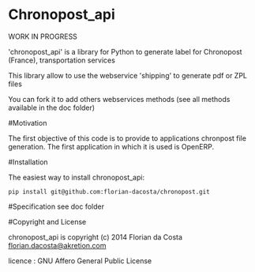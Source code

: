 Chronopost_api
===========

WORK IN PROGRESS

'chronopost_api' is a library for Python to generate label for Chronopost (France), transportation services

This library allow to use the webservice 'shipping' to generate pdf or ZPL files

You can fork it to add others webservices methods (see all methods available in the doc folder)


#Motivation

The first objective of this code is to provide to applications
chronpost file generation.
The first application in which it is used is OpenERP.


#Installation

The easiest way to install chronopost_api:

    pip install git@github.com:florian-dacosta/chronopost.git



#Specification
see doc folder


#Copyright and License

chronopost_api is copyright (c) 2014 Florian da Costa <florian.dacosta@akretion.com>

licence : GNU Affero General Public License
